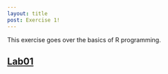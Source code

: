 ```yaml
---
layout: title
post: Exercise 1!
---
```


This exercise goes over the basics of R programming.

## <a href="Lab01.html">Lab01</a>

